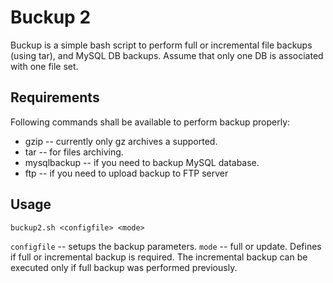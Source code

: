 Buckup 2
========

  Buckup is a simple bash script to perform full or incremental file backups (using 
tar), and MySQL DB backups.  Assume that only one DB is associated with one file set.

Requirements
------------

Following commands shall be available to perform backup properly:
 * gzip -- currently only gz archives a supported.
 * tar -- for files archiving.
 * mysqlbackup -- if you need to backup MySQL database.
 * ftp -- if you need to upload backup to FTP server

Usage
-----

`buckup2.sh <configfile> <mode>`

`configfile` -- setups the backup parameters.
`mode` -- full or update.  Defines if full or incremental backup is required.
          The incremental backup can be executed only if full backup was performed
          previously.
